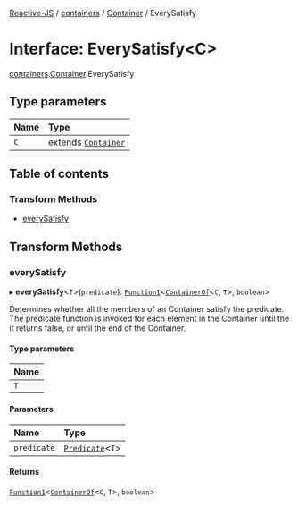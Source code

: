 [Reactive-JS](../README.md) / [containers](../modules/containers.md) / [Container](../modules/containers.Container.md) / EverySatisfy

# Interface: EverySatisfy<C\>

[containers](../modules/containers.md).[Container](../modules/containers.Container.md).EverySatisfy

## Type parameters

| Name | Type |
| :------ | :------ |
| `C` | extends [`Container`](containers.Container-1.md) |

## Table of contents

### Transform Methods

- [everySatisfy](containers.Container.EverySatisfy.md#everysatisfy)

## Transform Methods

### everySatisfy

▸ **everySatisfy**<`T`\>(`predicate`): [`Function1`](../modules/functions.md#function1)<[`ContainerOf`](../modules/containers.md#containerof)<`C`, `T`\>, `boolean`\>

Determines whether all the members of an Container satisfy the predicate.
The predicate function is invoked for each element in the Container until the
it returns false, or until the end of the Container.

#### Type parameters

| Name |
| :------ |
| `T` |

#### Parameters

| Name | Type |
| :------ | :------ |
| `predicate` | [`Predicate`](../modules/functions.md#predicate)<`T`\> |

#### Returns

[`Function1`](../modules/functions.md#function1)<[`ContainerOf`](../modules/containers.md#containerof)<`C`, `T`\>, `boolean`\>
